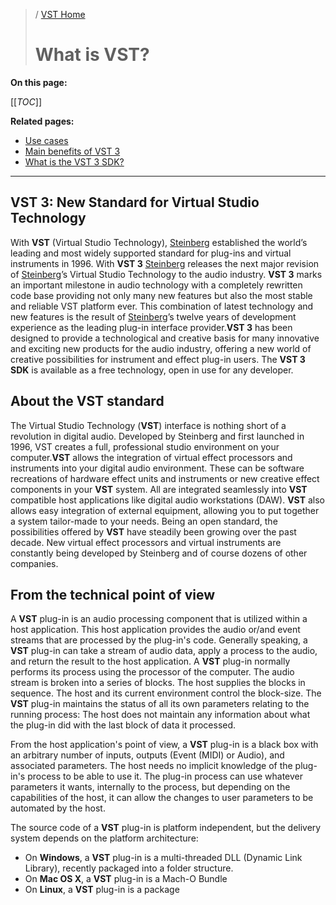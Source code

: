 >/ [VST Home](../index.md)
>
># What is VST?

**On this page:**

[[_TOC_]]

**Related pages:**

- [Use cases](../What+is+VST/Use+cases.md)
- [Main benefits of VST 3](../Main+benefits+of+VST+3/index.md)
- [What is the VST 3 SDK?](../What+is+the+VST+3+SDK/index.md)

---

## VST 3: New Standard for Virtual Studio Technology

With **VST** (Virtual Studio
Technology), [Steinberg](https://www.steinberg.net/) established the
world’s leading and most widely supported standard for plug-ins and
virtual instruments in 1996. With **VST 3**
[Steinberg](https://www.steinberg.net/) releases the next major revision
of [Steinberg](https://www.steinberg.net/)’s Virtual Studio Technology to
the audio industry. **VST 3** marks an important milestone in audio
technology with a completely rewritten code base providing not only many
new features but also the most stable and reliable VST platform ever.
This combination of latest technology and new features is the result
of [Steinberg](https://www.steinberg.net/)’s twelve years of development
experience as the leading plug-in interface provider.**VST 3** has been
designed to provide a technological and creative basis for many
innovative and exciting new products for the audio industry, offering a
new world of creative possibilities for instrument and effect plug-in
users. The **VST 3 SDK** is available as a free technology, open in use
for any developer.

## About the VST standard

The Virtual Studio Technology (**VST**) interface is nothing short of a
revolution in digital audio. Developed by Steinberg and first launched
in 1996, VST creates a full, professional studio environment on your
computer.**VST** allows the integration of virtual effect processors and
instruments into your digital audio environment. These can be software
recreations of hardware effect units and instruments or new creative
effect components in your **VST** system. All are integrated seamlessly
into **VST** compatible host applications like digital audio
workstations (DAW). **VST** also allows easy integration of external
equipment, allowing you to put together a system tailor-made to your
needs. Being an open standard, the possibilities offered by **VST** have
steadily been growing over the past decade. New virtual effect
processors and virtual instruments are constantly being developed by
Steinberg and of course dozens of other companies.

## From the technical point of view

A **VST** plug-in is an audio processing component that is utilized
within a host application. This host application provides the audio
or/and event streams that are processed by the plug-in's code. Generally
speaking, a **VST** plug-in can take a stream of audio data, apply a
process to the audio, and return the result to the host application. A
**VST** plug-in normally performs its process using the processor of the
computer. The audio stream is broken into a series of blocks. The host
supplies the blocks in sequence. The host and its current environment
control the block-size. The **VST** plug-in maintains the status of all
its own parameters relating to the running process: The host does not
maintain any information about what the plug-in did with the last block
of data it processed.

From the host application's point of view, a **VST** plug-in is a black
box with an arbitrary number of inputs, outputs (Event (MIDI) or Audio),
and associated parameters. The host needs no implicit knowledge of the
plug-in's process to be able to use it. The plug-in process can use
whatever parameters it wants, internally to the process, but depending
on the capabilities of the host, it can allow the changes to user
parameters to be automated by the host.

The source code of a **VST** plug-in is platform independent, but the
delivery system depends on the platform architecture:

* On **Windows**, a **VST** plug-in is a multi-threaded DLL (Dynamic Link Library), recently packaged into a folder structure.
* On **Mac OS X**, a **VST** plug-in is a Mach-O Bundle
* On **Linux**, a **VST** plug-in is a package

  
